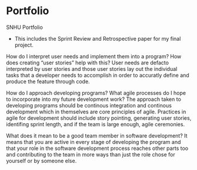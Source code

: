 # Portfolio
SNHU Portfolio

- This includes the Sprint Review and Retrospective paper for my final project. 

How do I interpret user needs and implement them into a program? How does creating “user stories” help with this?
User needs are defacto interpreted by user stories and those user stories lay out the individual tasks that a developer
needs to accomplish in order to accuratly define and produce the feature through code.

How do I approach developing programs? What agile processes do I hope to incorporate into my future development work?
The approach taken to developing programs should be continous integration and continous development which in themselves
are core principles of agile. Practices in agile for development should include story pointing, generating user stories, 
identifing sprint length, and if the team is large enough, agile ceremonies.

What does it mean to be a good team member in software development?
It means that you are active in every stage of developing the program and that your role in the software development process
reaches other parts too and contributing to the team in more ways than just the role chose for yourself or by someone else. 
